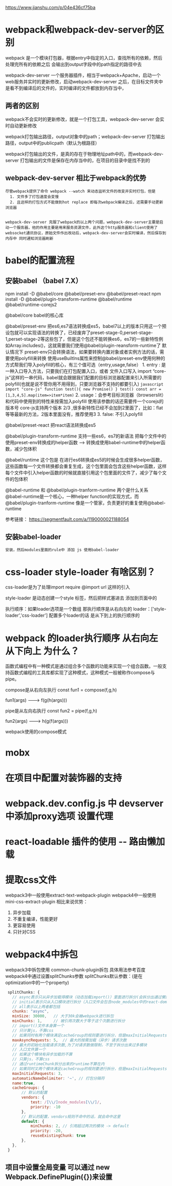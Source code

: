 https://www.jianshu.com/p/04e436cf75ba


# webpack和webpack-dev-server的区别 

webpack 是一个模块打包器，根据entry中指定的入口，查找所有的依赖，然后处理完所有的依赖之后 会输出到output字段中的path指定的路径中去

webpack-dev-server 一个服务器插件，相当于webpack+Apache，启动一个web服务并实时的更新修改，启动webpack-dev-server 之后，在目标文件夹中是看不到编译后的文件的，实时编译的文件都放到内存当中，

## 两者的区别
  webpack不会实时的更新修改，就是一个打包工具，webpack-dev-server 会实时自动更新修改

  webpack打包输出路径，output对象中的path；webpack-dev-server 打包输出路径，output中的publicpath（默认为根路径）

  webpack打包输出的文件，是真的存在于物理地址path中的，而webpack-dev-server 打包输出的文件是保存在内存当中的，在项目的目录中是找不到的

  ## webpack-dev-server 相比于webpack的优势

    尽管webpack提供了命令 webpack --watch 来动态监听文件的改变并实时打包，但是
      1. 文件多了打包速度会变慢
      2. 且这样的打包方式不能做到hot replace 即每次webpack编译之后，还需要手动更新浏览器


    webpack-dev-server 克服了webpack的以上两个问题，webpack-dev-server主要是启动一个服务器，他的作用主要是用来服务资源文件，此外这个http服务器和client使用了websocket通讯协议，原始文件作出改动后，webpack-dev-server会实时编译，然后保存到内存中 同时通知浏览器刷新

    

# babel的配置流程

 ## 安装babel （babel 7.X）
  npm install -D @babel/core @babel/preset-env @babel/preset-react 
  npm install -D @babel/plugin-transform-runtime @babel/runtime @babel/runtime-corejs2

  @babel/core  babel的核心库

  @babel/preset-env  把es6,es7语法转换成es5，babel7以上的版本只用这一个预设包就可以实现语法的转换了，已经废弃了preset-stage-0,perset-stage-1,perset-stage-2等这些包了，但是这个包还不能转换es6，es7的一些新特性例如Array.includes()，这就需要我们使用@babel/plugin-reansform-runtime了
     默认情况下 preset-env只会转换语法，如果要转换内置对象或者实例方法的话，需要使用polyfill来转换 
     使用useBuiltlns属性来控制@babel/preset-env使用何种的方式帮我们导入polyfill的核心，有三个值可选（entry,usage,false）
     1. entry : 是一种入口导入方法，只要我们在打包配置入口，或者 文件入口写入 import “core-js”这样的一串代码，babel就会跟据我们配置的目标浏览器配置来引入所需要的polyfill(也就是说不管你用不用得到，只要浏览器不支持的都要引入)
     ``` javascript
      import "core-js"
      function test(){
        new Promise()
      }
      test()
      const arr = [1,3,4,5].map(item=>item*item)
     ```
    2. usage：会参考目标浏览器（browserslit）和代码中使用到的特性来按需加入polyfill
              使用该参数的话还需要传一个corejs的版本号
              core-js支持两个版本 2/3 ,很多新特性已经不会加到2里面了，比如：flat等等最新的方法，2版本里面没有，推荐使用3
    3. false: 不引入polyfill

  @babel/preset-react  把react语法转换成es5
  
  @babel/plugin-transform-runtime 支持一些es6，es7的新语法  把每个文件中的使用preset-env转换成的helper函数 --> 转换成使用babel-runtime中的helper函数，减少包体积
  
  @babel/runtime  这个包是 在进行es6转换成es5的时候会生成很多helper函数，这些函数每一个文件转换都会重复生成，这个包里面会包含这些helper函数，这样每个文件中引入helper函数的时候就直接引用这个包里面的文件了，减少了每个文件的包体积
   

  @babel-runtime 和 @babel/plugin-tranform-runtime 两个是什么关系
  @babel-runtime是一个核心，一种helper function的实现方式，而@babel/plugin-tranform-runtime 像是一个管家，负责更好的重复使用@babel-runtime 
  
  参考链接： https://segmentfault.com/a/1190000021188054

 ## 安装babel-loader 

    安装，然后modules里面的rule中 添加 js 使用babel-loader 

# css-loader style-loader 有啥区别？
  
  css-loader是为了处理import require @import url 这样的引入 

  style-loader 是动态创建一个style 标签，然后把样式塞进去 添加到页面中的
  
  执行顺序：如果loader选项是一个数组 那执行顺序是从右向左的  loader：['style-loader','css-loader']
          配置多个loader的话 是从下到上的执行顺序的
# webpack 的loader执行顺序 从右向左 从下向上 为什么？
函数式编程中有一种模式是通过组合多个函数的功能来实现一个组合函数。一般支持函数式编程的工具库都实现了这种模式，这种模式一般被称作compose与pipe。

compose是从右向左执行
const fun1 = compose(f,g,h) 

fun1(args) ---> f(g(h(args)))

pipe是从左向右执行
const fun2 = pipe(f,g,h)

fun2(args) ---> h(g(f(args)))

  webpack使用的compose模式 

# mobx 


# 在项目中配置对装饰器的支持



# webpack.dev.config.js 中 devserver 中添加proxy选项 设置代理


# react-loadable 插件的使用 -- 路由懒加载

# 提取css文件 
  webpack3中一般使用extract-text-webpack-plugin
  webpack4中一般使用mini-css-extract-plugin 
  相比来说优势：
  1. 异步加载
  2. 不重复编译，性能更好
  3. 更容易使用
  4. 只针对CSS

# webpack4中拆包
 webpack3中拆包使用 common-chunk-plugin拆包 具体用法参考百度
 webpack4中通过设置splitChunks参数
 splitChunks默认参数：(是在optimization中的一个property)
 ``` javascript
  splitChunks: {
    // async表示只从异步加载得模块（动态加载import()）里面进行拆分(会拆分出通过懒加载等方式异步加载的模块)
    // initial表示只从入口模块进行拆分（入口文件会包含node_modules中的react-dom等包,但是在blog.js中异步加载的marterial等插件就没有拆分出来 和业务代码打包成了一个包）
    // all表示以上两者都包括
    chunks: "async",
    minSize: 30000,   // 大于30k会被webpack进行拆包
    minChunks: 1,     // 被引用次数大于等于这个次数进行拆分
    // import()文件本身算一个
    // 只计算js，不算css
    // 如果同时有两个模块满足cacheGroup的规则要进行拆分，但是maxInitialRequests的值只能允许再拆分一个模块，那尺寸更大的模块会被拆分出来
    maxAsyncRequests: 5,  // 最大的按需加载（异步）请求次数
    // 最大的初始化加载请求次数,为了对请求数做限制，不至于拆分出来过多模块
    // 入口文件算一个
    // 如果这个模块有异步加载的不算
    // 只算js，不算css
    // 通过runtimeChunk拆分出来的runtime不算在内
    // 如果同时又两个模块满足cacheGroup的规则要进行拆分，但是maxInitialRequests的值只能允许再拆分一个模块，那尺寸更大的模块会被拆分出来
    maxInitialRequests: 3,
    automaticNameDelimiter: '~', // 打包分隔符
    name:true,
    cacheGroups: {
        // 默认的配置
        vendors: {
            test: /[\\/]node_modules[\\/]/,
            priority: -10
        },
        // 默认的配置，vendors规则不命中的话，就会命中这里
        default: {
            minChunks: 2, // 引用超过两次的模块 -> default
            priority: -20,
            reuseExistingChunk: true
        },
    },
  }

 ```

 ## 项目中设置全局变量 可以通过 new Webpack.DefinePlugin({})来设置

 
